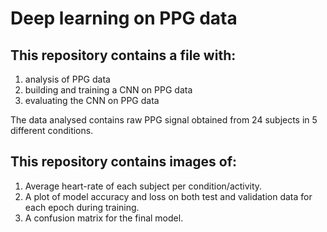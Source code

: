 # Deep learning on PPG data

## This repository contains a file with:
1. analysis of PPG data
2. building and training a CNN on PPG data
3. evaluating the CNN on PPG data

The data analysed contains raw PPG signal obtained from 24 subjects in 5 different conditions.

## This repository contains images of:
1. Average heart-rate of each subject per condition/activity.
2. A plot of model accuracy and loss on both test and validation data for each epoch during training.
3. A confusion matrix for the final model.